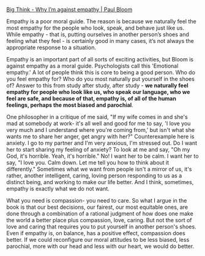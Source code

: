 [Big Think - Why I’m against empathy | Paul Bloom](https://www.youtube.com/watch?v=5VUpo28aAks)

Empathy is a poor moral guide. The reason is because we naturally feel the most empathy for the people who look, speak, and behave just like us. While empathy - that is, putting ourselves in another person’s shoes and feeling what they feel - is certainly good in many cases, it’s not always the appropriate response to a situation.

Empathy is an important part of all sorts of exciting activities, but Bloom is against empathy as a moral guide. Psychologists call this 'Emotional empathy.' A lot of people think this is core to being a good person. Who do you feel empathy for? Who do you most naturally put yourself in the shoes of? Answer to this from study after study, after study - **we naturally feel empathy for people who look like us, who speak our language, who we feel are safe, and because of that, empathy is, of all of the human feelings, perhaps the most biased and parochial**.

One philosopher in a critique of me said, "If my wife comes in and she's mad at somebody at work- it's all well and good for me to say, 'I love you very much and I understand where you're coming from,' but isn't what she wants me to share her anger, get angry with her?" 
Counterexample here is anxiety. I go to my partner and I'm very anxious, I'm stressed out. Do I want her to start sharing my feeling of anxiety? To look at me and say, "Oh my God, it's horrible. Yeah, it's horrible." No! I want her to be calm. I want her to say, "I love you. Calm down. Let me tell you how to think about it differently." Sometimes what we want from people isn't a mirror of us, it's rather, another intelligent, caring, loving person responding to us as a distinct being, and working to make our life better. And I think, sometimes, empathy is exactly what we do not want.

What you need is compassion- you need to care. So what I argue in the book is that our best decisions, our fairest, our most equitable ones, are done through a combination of a rational judgment of how does one make the world a better place plus compassion, love, caring. But not the sort of love and caring that requires you to put yourself in another person's shoes. Even if empathy is, on balance, has a positive effect, compassion does better. If we could reconfigure our moral attitudes to be less biased, less parochial, more with our head and less with our heart, we would do better.